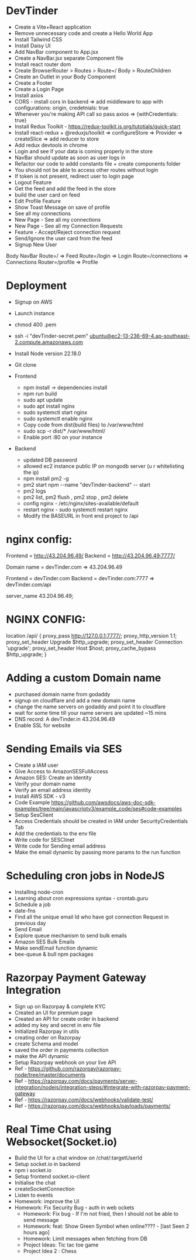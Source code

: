 # DevTinder

- Create a Vite+React application
- Remove unnecessary code and create a Hello World App
- Install Tailwind CSS
- Install Daisy UI
- Add NavBar component to App.jsx
- Create a NavBar.jsx separate Component file
- Install react router dom
- Create BrowserRouter > Routes > Route=/ Body > RouteChildren
- Create an Outlet in your Body Component
- Create a Footer
- Create a Login Page
- Install axios
- CORS - install cors in backend => add middleware to app with configurations: origin, credetnials: true
- Whenever you're making API call so pass axios => {withCredentials: true}
- Install Redux Toolkit - https://redux-toolkit.js.org/tutotials/quick-start
- Install react-redux + @reduxjs/toolkit => configureStore => Provider => createSlice => add reducer to store
- Add redux devtools in chrome
- Login and see if your data is coming properly in the store
- NavBar should update as soon as user logs in
- Refactor our code to addd constants file + create components folder
- You should not be able to access other routes without login
- If token is not present, redirect user to login page
- Logout Feature
- Get the feed and add the feed in the store
- build the user card on feed
- Edit Profile Feature
- Show Toast Message on save of profile
- See all my connections
- New Page - See all my connections
- New Page - See all my Connection Requests
- Feature - Accept/Reject connection request
- Send/Ignore the user card from the feed
- Signup New User

Body
NavBar
Route=/ => Feed
Route=/login => Login
Route=/connections => Connections
Router=/profile => Profile

# Deployment

- Signup on AWS
- Launch instance
- chmod 400 <secret>.pem
- ssh -i "devTinder-secret.pem" ubuntu@ec2-13-236-69-4.ap-southeast-2.compute.amazonaws.com
- Install Node version 22.18.0
- Git clone
- Frontend

  - npm install -> dependencies install
  - npm run build
  - sudo apt update
  - sudo apt install nginx
  - sudo systemctl start nginx
  - sudo systemctl enable nginx
  - Copy code from dist(build files) to /var/www/html
  - sudo scp -r dist/\* /var/www/html/
  - Enable port :80 on your instance

- Backend
  - updated DB password
  - allowed ec2 instance public IP on mongodb server (u r whitelisting the ip)
  - npm install pm2 -g
  - pm2 start npm --name "devTinder-backend" -- start
  - pm2 logs
  - pm2 list, pm2 flush <name> , pm2 stop <name> , pm2 delete <name>
  - config nginx - /etc/nginx/sites-available/default
  - restart nginx - sudo systemctl restart nginx
  - Modify the BASEURL in front end project to /api

# nginx config:

Frontend = http://43.204.96.49/
Backend = http://43.204.96.49:7777/

Domain name = devTinder.com => 43.204.96.49

Frontend = devTinder.com
Backend = devTinder.com:7777 => devTinder.com/api

server_name 43.204.96.49;

# NGINX CONFIG:

location /api/ {
proxy_pass http://127.0.0.1:7777/;
proxy_http_version 1.1;
proxy_set_header Upgrade $http_upgrade;
proxy_set_header Connection 'upgrade';
proxy_set_header Host $host;
proxy_cache_bypass $http_upgrade;
}

# Adding a custom Domain name

- purchased domain name from godaddy
- signup on cloudflare and add a new domain name
- change the name servers on godaddy and point it to cloudfare
- wait for some time till your name servers are updated ~15 mins
- DNS record: A devTinder.in 43.204.96.49
- Enable SSL for website

# Sending Emails via SES

- Create a IAM user
- Give Access to AmazonSESFullAccess
- Amazon SES: Create an Identity
- Verify your domain name
- Verify an email address identity
- Install AWS SDK - v3
- Code Example https://github.com/awsdocs/aws-doc-sdk-examples/tree/main/javascriptv3/example_code/ses#code-examples
- Setup SesClient
- Access Credentials should be created in IAM under SecurityCredentials Tab
- Add the credentials to the env file
- Write code for SESClinet
- Write code for Sending email address
- Make the email dynamic by passing more params to the run function

# Scheduling cron jobs in NodeJS

- Installing node-cron
- Learning about cron expressions syntax - crontab.guru
- Schedule a job
- date-fns
- Find all the unique email Id who have got connection Request in previous day
- Send Email
- Explore queue mechanism to send bulk emails
- Amazon SES Bulk Emails
- Make sendEmail function dynamic
- bee-queue & bull npm packages

# Razorpay Payment Gateway Integration

- Sign up on Razorpay & complete KYC
- Created an UI for premium page
- Created an API for create order in backend
- added my key and secret in env file
- Initialized Razorpay in utils
- creating order on Razorpay
- create Schema and model
- saved the order in payments collection
- make the API dynamic
- Setup Razorpay webhook on your live API
- Ref - https://github.com/razorpay/razorpay-node/tree/master/documents
- Ref - https://razorpay.com/docs/payments/server-integration/nodejs/integration-steps/#integrate-with-razorpay-payment-gateway
- Ref - https://razorpay.com/docs/webhooks/validate-test/
- Ref - https://razorpay.com/docs/webhooks/payloads/payments/

# Real Time Chat using Websocket(Socket.io)

- Build the UI for a chat window on /chat/:targetUserId
- Setup socket.io in backend
- npm i socket.io
- Setup frontend socket.io-client
- Initialise the chat
- createSocketConnection
- Listen to events
- Homework: improve the UI
- Homework: Fix Security Bug - auth in web ockets
  - Homework: Fix bug - If I'm not fried, then I should not be able to send message
  - Homework: feat: Show Green Symbol when online???? - [last Seen 2 hours ago]
  - Homework: Limit messages when fetching from DB
  - Project Ideas: Tic tac toe game
  - Project Idea 2 : Chess
